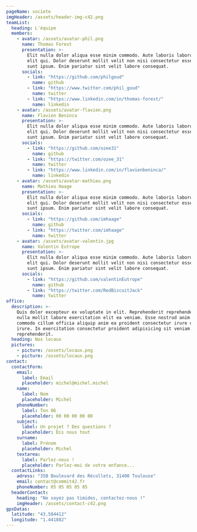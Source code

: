 ```yaml
---
pageName: societe
imgHeader: /assets/header-img-c42.png
teamList:
  heading: L'équipe
  members:
    - avatar: /assets/avatar-phil.png
      name: Thomas Forest
      presentation: >-
        Elit nulla dolor aliqua esse minim commodo. Aute laboris laborum irure
        elit qui. Dolor deserunt mollit velit non nisi consectetur esse magna ut
        sunt ipsum. Enim pariatur sint velit labore consequat.
      socials:
        - link: "https://github.com/philgoud"
          name: github
        - link: "https://www.twitter.com/phil_goud"
          name: twitter
        - link: "https://www.linkedin.com/in/thomas-forest/"
          name: linkedin
    - avatar: /assets/avatar-flavien.png
      name: Flavien Beninca
      presentation: >-
        Elit nulla dolor aliqua esse minim commodo. Aute laboris laborum irure
        elit qui. Dolor deserunt mollit velit non nisi consectetur esse magna ut
        sunt ipsum. Enim pariatur sint velit labore consequat.
      socials:
        - link: "https://github.com/ozee31"
          name: github
        - link: "https://twitter.com/ozee_31"
          name: twitter
        - link: "https://www.linkedin.com/in/flavienbeninca/"
          name: linkedin
    - avatar: /assets/avatar-mathieu.png
      name: Mathieu Haage
      presentation: >-
        Elit nulla dolor aliqua esse minim commodo. Aute laboris laborum irure
        elit qui. Dolor deserunt mollit velit non nisi consectetur esse magna ut
        sunt ipsum. Enim pariatur sint velit labore consequat.
      socials:
        - link: "https://github.com/imhaage"
          name: github
        - link: "https://twitter.com/imhaage"
          name: twitter
    - avatar: /assets/avatar-valentin.jpg
      name: Valentin Eutrope
      presentation: >-
        Elit nulla dolor aliqua esse minim commodo. Aute laboris laborum irure
        elit qui. Dolor deserunt mollit velit non nisi consectetur esse magna ut
        sunt ipsum. Enim pariatur sint velit labore consequat.
      socials:
        - link: "https://github.com/valentinEutrope"
          name: github
        - link: "https://twitter.com/RedBiscuitJack"
          name: twitter
office:
  description: >-
    Quis dolor excepteur ex voluptate in elit. Reprehenderit reprehenderit non
    nulla mollit labore exercitation elit ea veniam. Esse nostrud anim laboris
    commodo cillum officia aliquip anim ea proident consectetur irure officia
    irure. In exercitation consectetur proident adipisicing sit veniam magna non
    reprehenderit.
  heading: Nos locaux
  pictures:
    - picture: /assets/locaux.png
    - picture: /assets/locaux.png
contact:
  contactForm:
    email:
      label: Email
      placeholder: michel@michel.michel
    name:
      label: Nom
      placeholder: Michel
    phoneNumber:
      label: Ton 06
      placeholder: 00 00 00 00 00
    subject:
      label: Un projet ? Des questions ?
      placeholder: Dis nous tout
    surname:
      label: Prénom
      placeholder: Michel
    textarea:
      label: Parlez-nous !
      placeholder: Parlez-moi de votre enfance...
  contactLinks:
    adress: "35B Boulevard des Récollets, 31400 Toulouse"
    email: contact@commit42.fr
    phoneNumber: 05 05 05 05 05
  headerContact:
    heading: "Ne soyez pas timides, contactez-nous !"
    imgHeader: /assets/contact-c42.png
gpsDatas:
  latitude: "43.584412"
  longitude: "1.441882"
---
```

